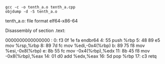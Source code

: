 ```
gcc -c -o tenth_a.o tenth_a.cpp
objdump -d -S tenth_a.o
```


tenth_a.o:     file format elf64-x86-64


Disassembly of section .text:

0000000000000000 <Add>:
   0:	f3 0f 1e fa          	endbr64 
   4:	55                   	push   %rbp
   5:	48 89 e5             	mov    %rsp,%rbp
   8:	89 7d fc             	mov    %edi,-0x4(%rbp)
   b:	89 75 f8             	mov    %esi,-0x8(%rbp)
   e:	8b 55 fc             	mov    -0x4(%rbp),%edx
  11:	8b 45 f8             	mov    -0x8(%rbp),%eax
  14:	01 d0                	add    %edx,%eax
  16:	5d                   	pop    %rbp
  17:	c3                   	retq   

